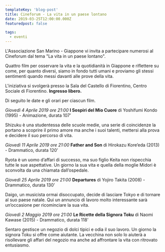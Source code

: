 ```yaml
---
templateKey: 'blog-post'
title: Cineforum - La vita in un paese lontano
date: 2019-03-25T12:00:00.000Z
featuredpost: false

tags:
  - eventi
---
```



L'Associazione San Marino - Giappone vi invita a partecipare numerosi al Cineforum dal tema "La vita in un paese lontano". 

 Quattro film per osservare la vita e la quotidianità in Giappone e riflettere su come, per quanto diversi, siamo in fondo tutti umani e proviamo gli stessi sentimenti quando messi davanti alle prove della vita. 

 L'iniziativa si svolgerà presso la Sala del Castello di Fiorentino, Centro Sociale di Fiorentino. **Ingresso libero.**  

 Di seguito le date e gli orari per ciascun film. 

 *Giovedì 4 Aprile 2019 ore 21:00*  **I Sospiri del Mio Cuore**  di Yoshifumi Kondo (1995) - Animazione, durata 107’ 

 Shizuku è una studentessa delle scuole medie, una serie di coincidenze la portano a scoprire il primo amore ma anche i suoi talenti, mettersi alla prova e decidere il suo percorso di vita. 

 *Giovedì 11 Aprile 2019 ore 21:00*  **Father and Son**  di Hirokazu Kore’eda (2013) - Drammatico, durata 120’ 

 Ryota è un uomo d’affari di successo, ma suo figlio Keita non rispecchia tutte le sue aspettative. Un giorno la sua vita e quella della moglie Midori è sconvolta da una chiamata dall’ospedale. 

 *Giovedì 25 Aprile 2019 ore 21:00*  **Departures**  di Yojiro Takita (2008) - Drammatico, durata 130’ 

 Daigo, un musicista ormai disoccupato, decide di lasciare Tokyo e di tornare al suo paese natale. Qui un annuncio di lavoro molto interessante sarà un’occasione per ricominciare la sua vita. 

 *Giovedì 2 Maggio 2019 ore 21:00*  **Le Ricette della Signora Toku**  di Naomi Kawase (2015) - Drammatico, durata 118’ 

 Sentaro gestisce un negozio di dolci tipici e odia il suo lavoro. Un giorno la signora Toku si offre come aiutante. La vecchina non solo lo aiuterà a risollevare gli affari del negozio ma anche ad affrontare la vita con ritrovato entusiasmo. 

